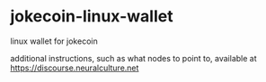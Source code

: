 # jokecoin-linux-wallet
linux wallet for jokecoin

additional instructions, such as what nodes to point to, available at https://discourse.neuralculture.net

